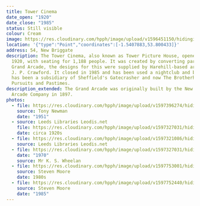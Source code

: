 ```yaml
---
title: Tower Cinema
date_open: "1920"
date_close: "1985"
status: Still visible
colour: Cream
image: https://res.cloudinary.com/hpph/image/upload/v1596451150/hidinginplainsight/towercinema.svg
location: '{"type":"Point","coordinates":[-1.5407883,53.800433]}'
address: 54, New Briggate
description: The Tower Cinema, also known as Tower Picture House, opened in
  1920, with seating for 1,188 people. It was created by converting part of the
  Grand Arcade, the designs for this were supplied by Harehill-based architect,
  J. P. Crawford. It closed in 1985 and has been used a nightclub and bar, it
  has been a subsidiary of Sheffield's Gatecrasher and now The Brotherhood of
  Pursuits and Pastimes.
description_extended: The Grand Arcade was originally built by the New Briggate
  Arcade Company in 1897.
photos:
  - file: https://res.cloudinary.com/hpph/image/upload/v1597396274/hidinginplainsight/Tower_Cinema.jpg
    source: Tony Newman
    date: "1951"
  - source: Leeds Libraries Leodis.net
    file: https://res.cloudinary.com/hpph/image/upload/v1597327031/hidinginplainsight/The_Tower_20171011_176305.jpg
    date: circa 1920s
  - file: https://res.cloudinary.com/hpph/image/upload/v1597321086/hidinginplainsight/Tower_Cinema_Leeds_Libraries_2013220_174356.jpg
    source: Leeds Libraries Leodis.net
  - file: https://res.cloudinary.com/hpph/image/upload/v1597327031/hidinginplainsight/The_Tower_20041210_20061892.jpg
    date: "1970"
    source: Mr K. S. Wheelan
  - file: https://res.cloudinary.com/hpph/image/upload/v1597753001/hidinginplainsight/Tower18082020.jpg
    source: Steven Moore
    date: 1980s
  - file: https://res.cloudinary.com/hpph/image/upload/v1597752440/hidinginplainsight/Towerprojection18082020.jpg
    source: Steven Moore
    date: "1985"
---
```

